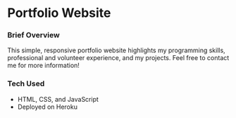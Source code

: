 # Portfolio Website
### Brief Overview ###
This simple, responsive portfolio website highlights my programming skills, professional and volunteer experience, and my projects. Feel free to contact me for more information!

### Tech Used ###
- HTML, CSS, and JavaScript
- Deployed on Heroku
